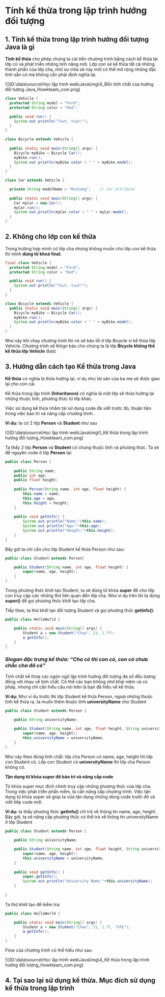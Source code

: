 # Tính kế thừa trong lập trình hướng đối tượng

## 1. Tính kế thừa trong lập trình hướng đối tượng Java là gì 

**Tính kế thừa** cho phép chúng ta cải tiến chương trình bằng cách kế thừa lại lớp cũ và phát triển những tính năng mới. Lớp con sẽ kế thừa tất cả những thành phần của lớp cha, nhờ sự chia sẻ này mới có thể mở rộng những đặc tính sẵn có mà không cần phải định nghĩa lại.

![](D:\data\source\Học lập trình web\Java\img\4_Bốn tính chất của hướng đối tượng Java_Howkteam_com.png)

```java
class Vehicle {
  protected String model = "Ford"; 
  protected String color = "Red";   

  public void run() {                    
    System.out.println("Tuut, tuut!");
  }
}

class Bicycle extends Vehicle {
 
  public static void main(String[] args) {
    Bicycle myBike = Bicycle Car();
    myBike.run();
    System.out.println(myBike.color + " " + myBike.model);
  }
}

class Car extends Vehicle {

  private String modelName = "Mustang";    // Car attribute
 
  public static void main(String[] args) {
    Car myCar = new Car();
    myCar.run();
    System.out.println(myCar.color + " " + myCar.model);
  }
}
```

## 2. Không cho lớp con kế thừa 

Trong trường hợp mình có lớp cha nhưng không muốn cho lớp con kế thừa thì mình **dùng từ khoá final.**

```java
final class Vehicle {
  protected String model = "Ford"; 
  protected String color = "Red";   

  public void run() {                    
    System.out.println("Tuut, tuut!");
  }
}

class Bicycle extends Vehicle {
  public static void main(String[] args) {
    Bicycle myBike = Bicycle Car();
    myBike.run();
    System.out.println(myBike.color + " " + myBike.model);
  }
}
```

Như vậy khi chạy chương trình thì nó sẽ báo lỗi ở lớp Bicycle vì kế thừa lớp Vehicle. Chương trình sẽ thôgn báo cho chúng ta là lớp **Bicycle không thể kế thừa lớp Vehicle** được

## 3. Hướng dẫn cách tạo Kế thừa trong Java 

**Kế thừa** có nghĩa là thừa hưởng lại, ví dụ như tài sản của ba mẹ sẽ được giao lại cho con cái.

Kế thừa trong lập trình **(Inheritance)** có nghĩa là một lớp sẽ thừa hưởng lại những thuộc tính, phương thức từ lớp khác.

Việc sử dụng kế thừa nhằm tái sử dụng code đã viết trước đó, thuận tiện trong việc bảo trì và nâng cấp chương trình.

**Ví dụ:** ta có 2 lớp **Person** và **Student** như sau

![](D:\data\source\Học lập trình web\Java\img\1_Kế thừa trong lập trình hướng đối tượng_Howkteam_com.png)



Ta thấy 2 lớp **Person** và **Student** có chung thuộc tính và phương thức. Ta sẽ để nguyên code ở lớp **Person** lại:

```java
public class Person {
	
	public String name;
	public int age;
	public float height;
	
	public Person(String name, int age, float height) {
		this.name = name;
		this.age = age;
		this.height = height;
	}
	
	public void getInfo() {
		System.out.println("Name:"+this.name);
		System.out.println("Age:"+this.age);
		System.out.println("Height:"+this.height);
	}	
}
```

Bây giờ ta chỉ cần cho lớp Student kế thừa Person như sau:

```java
public class Student extends Person{

	public Student(String name, int age, float height) {
		super(name, age, height);
	}	
}
```

Trong phương thức khởi tạo Student, ta sẽ dùng từ khóa **super** để cho lớp con truy cập các những thứ liên quan đến lớp cha. Như ví dụ trên thì ta dùng **super()** để gọi phương thức khởi tạo lớp cha.

Tiếp theo, ta thử khởi tạo đối tượng Student và gọi phương thức **getInfo()**:

```java
public class HelloWorld {

	public static void main(String[] args) {
		Student a = new Student("Chau", 21, 1.7f);
		a.getInfo();
	}
}
```

### *Slogan đặc trưng kế thừa: “Cha có thì con có, con có chưa chắc cha đã có”*

Tính chất kế thừa các ngôn ngữ lập trình hướng đối tượng đa số đều tương đồng với nhau về tính chất. Có thể các bạn không nhớ khái niệm và cú pháp, nhưng chỉ cần hiểu câu nói trên là bạn đã hiểu về kế thừa.

**Ví dụ:** Như ví dụ trước thì lớp Student kế thừa Person, ngoài những thuộc tính kế thừa ra, ta muốn thêm thuộc tính **universityName** cho Student

```java
public class Student extends Person {
	
	public String universityName;

	public Student(String name, int age, float height, String universityName) {
		super(name, age, height);
		this.universityName = universityName;
	}	
}
```

Như vậy theo đúng tính chất: lớp cha Person có name, age, height thì lớp con Student có. Lớp con Student có **universityName** thì lớp cha Person không có.

**Tận dụng từ khóa super để bảo trì và nâng cấp code**

Từ khóa super mục đích chính truy cập những phương thức của lớp cha. Trong việc phát triển phần mềm, ta cần nâng cấp chương trình. Việc tận dụng từ khóa super sẽ giúp ta vừa tận dụng những dòng code trước đó và viết tiếp code mới.

**Ví dụ:** ta thấy phương thức **getInfo()** chỉ trả về thông tin name, age, height. Bây giờ, ta sẽ nâng cấp phương thức có thể trả về thông tin universityName ở lớp Student

```java
public class Student extends Person {
	
	public String universityName;

	public Student(String name, int age, float height, String universityName) {
		super(name, age, height);
		this.universityName = universityName;
	}
	
	public void getInfo() {
		super.getInfo();
		System.out.println("University Name:"+this.universityName);
	}
	
}
```

Ta thử khởi tạo để kiểm tra:

```java
public class HelloWorld {

	public static void main(String[] args) {
		Student a = new Student("Chau", 21, 1.7f, "UTE");
		a.getInfo();
	}
}
```

Flow của chương trình có thể hiểu như sau:

![](D:\data\source\Học lập trình web\Java\img\4_Kế thừa trong lập trình hướng đối tượng_Howkteam_com.png)

## 4. Tại sao lại sử dụng kế thừa. Mục đích sử dụng kế thừa trong lập trình